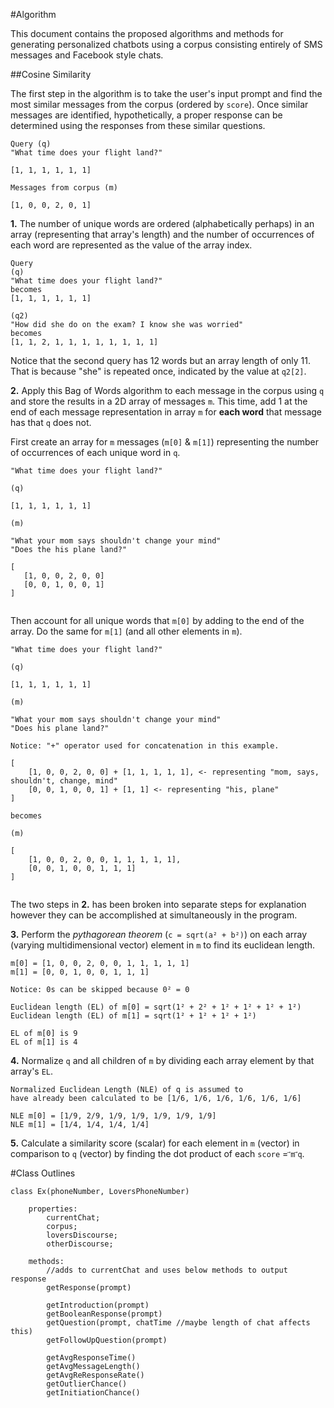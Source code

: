 #Algorithm

This document contains the proposed algorithms and methods for generating personalized chatbots using a corpus consisting entirely of SMS messages and Facebook style chats. 

##Cosine Similarity

The first step in the algorithm is to take the user's input prompt and find the most similar messages from the corpus (ordered by `score`). Once similar messages are identified, hypothetically, a proper response can be determined using the responses from these similar questions.

```
Query (q)
"What time does your flight land?"

[1, 1, 1, 1, 1, 1]

Messages from corpus (m)

[1, 0, 0, 2, 0, 1]

```

__1.__ The number of unique words are ordered (alphabetically perhaps) in an array (representing that array's length) and the number of occurrences of each word are represented as the value of the array index. 

```
Query 
(q)
"What time does your flight land?" 
becomes 
[1, 1, 1, 1, 1, 1]

(q2)
"How did she do on the exam? I know she was worried" 
becomes
[1, 1, 2, 1, 1, 1, 1, 1, 1, 1, 1]
```
Notice that the second query has 12 words but an array length of only 11. That is because "she" is repeated once, indicated by the value at `q2[2]`.

 __2.__ Apply this Bag of Words algorithm to each message in the corpus using `q` and store the results in a 2D array of messages `m`. This time, add 1 at the end of each message representation in array `m` for __each word__ that message has that `q` does not.
 
First create an array for `m` messages (`m[0]` & `m[1]`) representing the number of occurrences of each unique word in `q`.
 
 ```
"What time does your flight land?"
 
(q)
 
 [1, 1, 1, 1, 1, 1]
 
(m)

"What your mom says shouldn't change your mind"
"Does the his plane land?"

 [
 	[1, 0, 0, 2, 0, 0]
 	[0, 0, 1, 0, 0, 1]
 ]
 
 
 ```
 
 Then account for all unique words that `m[0]` by adding to the end of the array. Do the same for `m[1]` (and all other elements in `m`).
 
```
"What time does your flight land?"

(q)

[1, 1, 1, 1, 1, 1]

(m)

"What your mom says shouldn't change your mind"
"Does his plane land?"

Notice: "+" operator used for concatenation in this example.

[
	[1, 0, 0, 2, 0, 0] + [1, 1, 1, 1, 1], <- representing "mom, says, shouldn't, change, mind"
	[0, 0, 1, 0, 0, 1] + [1, 1] <- representing "his, plane"
]

becomes 

(m)

[
	[1, 0, 0, 2, 0, 0, 1, 1, 1, 1, 1],
	[0, 0, 1, 0, 0, 1, 1, 1]
]


```
 
The two steps in __2.__ has been broken into separate steps for explanation however they can be accomplished at simultaneously in the program.

__3.__ Perform the _pythagorean theorem_ (`c = sqrt(a² + b²)`) on each array (varying multidimensional vector) element in `m` to find its euclidean length.


```
m[0] = [1, 0, 0, 2, 0, 0, 1, 1, 1, 1, 1]
m[1] = [0, 0, 1, 0, 0, 1, 1, 1]

Notice: 0s can be skipped because 0² = 0

Euclidean length (EL) of m[0] = sqrt(1² + 2² + 1² + 1² + 1² + 1²)
Euclidean length (EL) of m[1] = sqrt(1² + 1² + 1² + 1²)

EL of m[0] is 9
EL of m[1] is 4

```

__4.__ Normalize `q` and all children of `m` by dividing each array element by that array's `EL`.

```
Normalized Euclidean Length (NLE) of q is assumed to 
have already been calculated to be [1/6, 1/6, 1/6, 1/6, 1/6, 1/6]

NLE m[0] = [1/9, 2/9, 1/9, 1/9, 1/9, 1/9, 1/9]
NLE m[1] = [1/4, 1/4, 1/4, 1/4]

```

__5.__ Calculate a similarity score (scalar) for each element in `m` (vector) in comparison to `q` (vector) by finding the dot product of each `score` = `⃗m` `⃗q`.

 
 
#Class Outlines

```
class Ex(phoneNumber, LoversPhoneNumber)

	properties:
		currentChat;
		corpus;
		loversDiscourse;
		otherDiscourse;
	
	methods:
		//adds to currentChat and uses below methods to output response
		getResponse(prompt) 		
		
		getIntroduction(prompt)
		getBooleanResponse(prompt)		
		getQuestion(prompt, chatTime //maybe length of chat affects this) 
		getFollowUpQuestion(prompt)
		
		getAvgResponseTime()
		getAvgMessageLength()
		getAvgReResponseRate()
		getOutlierChance()
		getInitiationChance()

```
